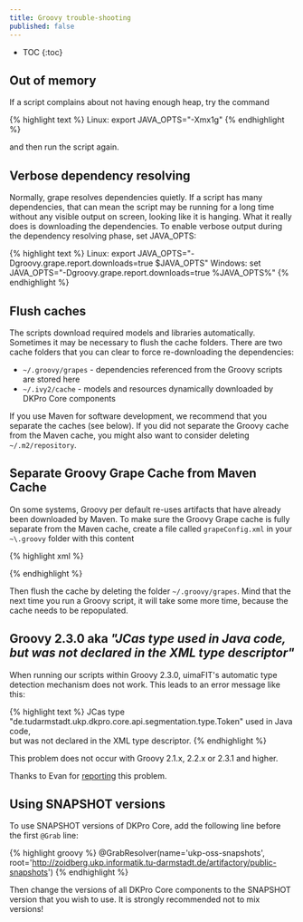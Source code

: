 ```yaml
---
title: Groovy trouble-shooting
published: false
---
```


* TOC
{:toc}

## Out of memory

If a script complains about not having enough heap, try the command 

{% highlight text %}
Linux:    export JAVA_OPTS="-Xmx1g"
{% endhighlight %} 

and then run the script again.

## Verbose dependency resolving

Normally, grape resolves dependencies quietly. If a script has many dependencies, that can mean the script may be running for a long time without any visible output on screen, looking like it is hanging. What it really does is downloading the dependencies. To enable verbose output during the dependency resolving phase, set JAVA_OPTS:

{% highlight text %}
Linux:    export JAVA_OPTS="-Dgroovy.grape.report.downloads=true $JAVA_OPTS"
Windows:  set JAVA_OPTS="-Dgroovy.grape.report.downloads=true %JAVA_OPTS%"
{% endhighlight %} 

## Flush caches

The scripts download required models and libraries automatically. Sometimes it may be necessary to flush the cache folders. There are two cache folders that you can clear to force re-downloading the dependencies:

   * `~/.groovy/grapes` - dependencies referenced from the Groovy scripts are stored here
   * `~/.ivy2/cache` - models and resources dynamically downloaded by DKPro Core components

If you use Maven for software development, we recommend that you separate the caches (see below). If you did not separate the Groovy cache from the Maven cache, you might also want to consider deleting `~/.m2/repository`.

## Separate Groovy Grape Cache from Maven Cache

On some systems, Groovy per default re-uses artifacts that have already been downloaded by Maven. To make sure the Groovy Grape cache is fully separate from the Maven cache, create a file called `grapeConfig.xml` in your `~\.groovy` folder with this content

{% highlight xml %}
<?xml version="1.0"?>
<ivysettings>
    <settings defaultResolver="downloadGrapes"/>
    <resolvers>
        <chain name="downloadGrapes">
            <!-- todo add 'endorsed groovy extensions' resolver here -->
            <filesystem name="cachedGrapes">
                <ivy pattern="${user.home}/.groovy/grapes/[organisation]/[module]/ivy-[revision].xml"/>
                <artifact pattern="${user.home}/.groovy/grapes/[organisation]/[module]/[type]s/[artifact]-[revision].[ext]"/>
            </filesystem>
            <ibiblio name="codehaus" root="http://repository.codehaus.org/" m2compatible="true"/>
            <ibiblio name="ibiblio" m2compatible="true"/>
            <ibiblio name="java.net2" root="http://download.java.net/maven/2/" m2compatible="true"/>
        </chain>
    </resolvers>
</ivysettings>
{% endhighlight %} 

Then flush the cache by deleting the folder `~/.groovy/grapes`. Mind that the next time you run a Groovy script, it will take some more time, because the cache needs to be repopulated.

## Groovy 2.3.0 aka _"JCas type used in Java code,  but was not declared in the XML type descriptor"_

When running our scripts within Groovy 2.3.0, uimaFIT's automatic type detection mechanism does not work. This leads to an error message like this:

{% highlight text %}
JCas type "de.tudarmstadt.ukp.dkpro.core.api.segmentation.type.Token" used in Java code,  
  but was not declared in the XML type descriptor.
{% endhighlight %} 

This problem does not occur with Groovy 2.1.x, 2.2.x or 2.3.1 and higher.

Thanks to Evan for [reporting](http://stackoverflow.com/questions/23504261/dkpro-groovy-usage-and-installation-with-uima) this problem.

## Using SNAPSHOT versions

To use SNAPSHOT versions of DKPro Core, add the following line before the first `@Grab` line:

{% highlight groovy %}
@GrabResolver(name='ukp-oss-snapshots',
      root='http://zoidberg.ukp.informatik.tu-darmstadt.de/artifactory/public-snapshots')
{% endhighlight %} 

Then change the versions of all DKPro Core components to the SNAPSHOT version that you wish to use. It is strongly recommended not to mix versions!
